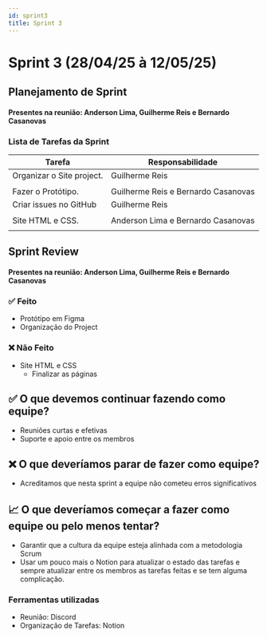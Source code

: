 ```yaml
---
id: sprint3
title: Sprint 3
---
```

# Sprint 3 (28/04/25 à 12/05/25)

## Planejamento de Sprint

#### Presentes na reunião: Anderson Lima, Guilherme Reis e Bernardo Casanovas

### Lista de Tarefas da Sprint

| Tarefa                                                                                       | Responsabilidade |
| -------------------------------------------------------------------------------------------- | ---------------- |
| Organizar o Site project.                                                                    | Guilherme Reis
            |
| Fazer o Protótipo.                                          | Guilherme Reis e Bernardo Casanovas              |
| Criar issues no GitHub                                                              | Guilherme Reis
              |
| Site HTML e CSS.                                         | Anderson Lima e Bernardo Casanovas
              |

## Sprint Review

#### Presentes na reunião: Anderson Lima, Guilherme Reis e Bernardo Casanovas

### ✅ Feito
- Protótipo em Figma
- Organização do Project

### ❌ Não Feito
- Site HTML e CSS
    - Finalizar as páginas


## ✅ O que devemos continuar fazendo como equipe?
- Reuniões curtas e efetivas
- Suporte e apoio entre os membros

## ❌ O que deveríamos parar de fazer como equipe?
- Acreditamos que nesta sprint a equipe não cometeu erros significativos


## 📈 O que deveríamos começar a fazer como equipe ou pelo menos tentar?
- Garantir que a cultura da equipe esteja alinhada com a metodologia Scrum
- Usar um pouco mais o Notion para atualizar o estado das tarefas e sempre atualizar entre os membros as tarefas feitas e se tem alguma complicação.


### Ferramentas utilizadas

- Reunião: Discord
- Organização de Tarefas: Notion
